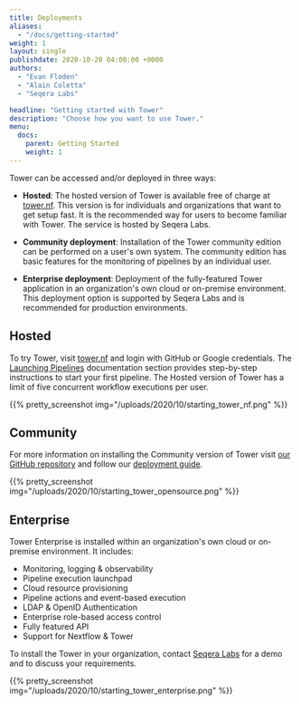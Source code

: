 ```yaml
---
title: Deployments
aliases:
  - "/docs/getting-started"
weight: 1
layout: single
publishdate: 2020-10-20 04:00:00 +0000
authors:
  - "Evan Floden"
  - "Alain Coletta"
  - "Seqera Labs"

headline: "Getting started with Tower"
description: "Choose how you want to use Tower."
menu:
  docs:
    parent: Getting Started
    weight: 1
---
```


Tower can be accessed and/or deployed in three ways:

- **Hosted**: The hosted version of Tower is available free of charge at [tower.nf](https://tower.nf). This version is for individuals and organizations that want to get setup fast. It is the recommended way for users to become familiar with Tower. The service is hosted by Seqera Labs.

- **Community deployment**: Installation of the Tower community edition can be performed on a user's own system. The community edition has basic features for the monitoring of pipelines by an individual user.

- **Enterprise deployment**: Deployment of the fully-featured Tower application in an organization's own cloud or on-premise environment. This deployment option is supported by Seqera Labs and is recommended for production environments.

## Hosted

To try Tower, visit [tower.nf](https://tower.nf/login) and login with GitHub or Google credentials. The [Launching Pipelines](/docs/launch/) documentation section provides step-by-step instructions to start your first pipeline. The Hosted version of Tower has a limit of five concurrent workflow executions per user.

{{% pretty_screenshot img="/uploads/2020/10/starting_tower_nf.png" %}}

## Community

For more information on installing the Community version of Tower visit [our GitHub repository](https://github.com/seqeralabs/nf-tower) and follow our [deployment guide](/docs/installation/system-deployment/).

{{% pretty_screenshot img="/uploads/2020/10/starting_tower_opensource.png" %}}

## Enterprise

Tower Enterprise is installed within an organization's own cloud or on-premise environment. It includes:

- Monitoring, logging & observability
- Pipeline execution launchpad
- Cloud resource provisioning
- Pipeline actions and event-based execution
- LDAP & OpenID Authentication
- Enterprise role-based access control
- Fully featured API
- Support for Nextflow & Tower

To install the Tower in your organization, contact [Seqera Labs](https://seqera.io) for a demo and to discuss your requirements.

{{% pretty_screenshot img="/uploads/2020/10/starting_tower_enterprise.png" %}}
